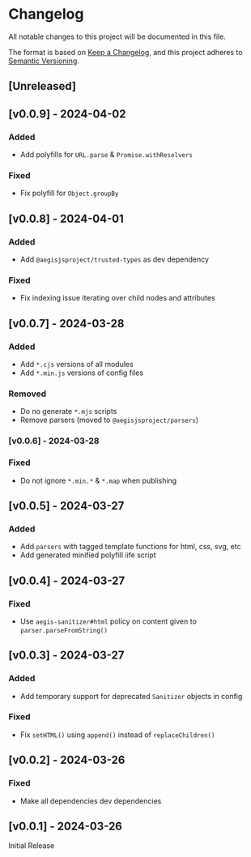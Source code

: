 # Changelog
All notable changes to this project will be documented in this file.

The format is based on [Keep a Changelog](https://keepachangelog.com/en/1.0.0/),
and this project adheres to [Semantic Versioning](https://semver.org/spec/v2.0.0.html).

## [Unreleased]

## [v0.0.9] - 2024-04-02

### Added
- Add polyfills for `URL.parse` & `Promise.withResolvers`

### Fixed
- Fix polyfill for `Object.groupBy`

## [v0.0.8] - 2024-04-01

### Added
- Add `@aegisjsproject/trusted-types` as dev dependency

### Fixed
- Fix indexing issue iterating over child nodes and attributes

## [v0.0.7] - 2024-03-28

### Added
- Add `*.cjs` versions of all modules
- Add `*.min.js` versions of config files

### Removed
- Do no generate `*.mjs` scripts
- Remove parsers (moved to `@aegisjsproject/parsers`)

### [v0.0.6] - 2024-03-28

### Fixed
- Do not ignore `*.min.*` & `*.map` when publishing

## [v0.0.5] - 2024-03-27

### Added
- Add `parsers` with tagged template functions for html, css, svg, etc
- Add generated minified polyfill iife script

## [v0.0.4] - 2024-03-27

### Fixed
- Use `aegis-sanitizer#html` policy on content given to `parser.parseFromString()`

## [v0.0.3] - 2024-03-27

### Added
- Add temporary support for deprecated `Sanitizer` objects in config

### Fixed
- Fix `setHTML()` using `append()` instead of `replaceChildren()`

## [v0.0.2] - 2024-03-26

### Fixed
- Make all dependencies dev dependencies

## [v0.0.1] - 2024-03-26

Initial Release
